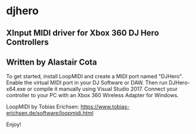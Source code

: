 # djhero
## XInput MIDI driver for Xbox 360 DJ Hero Controllers
## Written by Alastair Cota

To get started, install LoopMIDI and create a MIDI port named "DJHero". 
Enable the virtual MIDI port in your DJ Software or DAW. 
Then run DJHero-x64.exe or compile it manually using Visual Studio 2017. 
Connect your controller to your PC with an Xbox 360 Wireless Adapter for Windows. 

LoopMIDI by Tobias Erichsen: https://www.tobias-erichsen.de/software/loopmidi.html

Enjoy!
